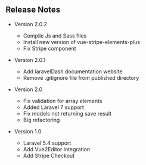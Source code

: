 ## Release Notes

- Version 2.0.2
    - Compile Js and Sass files
    - Install new version of vue-stripe-elements-plus
    - Fix Stripe component

- Version 2.0.1
    - Add laravelDash documentation website
    - Remove .gitignore file from published directory

- Version 2.0
    - Fix validation for array elements
    - Added Laravel 7 support
    - Fix models not returning save result
    - Big refactoring

- Version 1.0
    - Laravel 5.4 support
    - Add Vue2Editor Integration
    - Add Stripe Checkout

